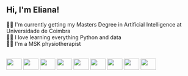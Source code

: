 ## Hi, I'm Eliana! 

:woman_student: I'm currently getting my Masters Degree in Artificial Intelligence at Universidade de Coimbra <br/>
:woman_technologist: I love learning everything Python and data <br/>
:man_cartwheeling: I'm a MSK physiotherapist <br/>

<div style= "display: inline_block"><br/>

  <img height= "30" width ="40" src="https://cdn.jsdelivr.net/gh/devicons/devicon@latest/icons/python/python-original-wordmark.svg" />
  <img height= "30" width ="40" src="https://cdn.jsdelivr.net/gh/devicons/devicon@latest/icons/pytorch/pytorch-original-wordmark.svg" />        
  <img height= "30" width ="40" src="https://cdn.jsdelivr.net/gh/devicons/devicon@latest/icons/numpy/numpy-original-wordmark.svg" />
  <img height= "30" width ="40" src="https://cdn.jsdelivr.net/gh/devicons/devicon@latest/icons/pandas/pandas-original-wordmark.svg" />
  <img height = "30" width="40" src="https://cdn.jsdelivr.net/gh/devicons/devicon@latest/icons/scikitlearn/scikitlearn-original.svg" />
  <img height = "30" width="40" src="https://cdn.jsdelivr.net/gh/devicons/devicon@latest/icons/javascript/javascript-original.svg" />
  <img height = "30" width="40" src="https://cdn.jsdelivr.net/gh/devicons/devicon@latest/icons/html5/html5-original.svg" />
  <img height = "30" width="40" src="https://cdn.jsdelivr.net/gh/devicons/devicon@latest/icons/css3/css3-original.svg" />
  <img height = "30" width="40" src="https://cdn.jsdelivr.net/gh/devicons/devicon@latest/icons/react/react-original.svg" />
          

</div>
            
          


<!--
**ElianaFF/ElianaFF** is a ✨ _special_ ✨ repository because its `README.md` (this file) appears on your GitHub profile.

Here are some ideas to get you started:

- 🔭 I’m currently working on ...
- 🌱 I’m currently learning ...
- 👯 I’m looking to collaborate on ...
- 🤔 I’m looking for help with ...
- 💬 Ask me about ...
- 📫 How to reach me: ...
- 😄 Pronouns: ...
- ⚡ Fun fact: ...
-->
